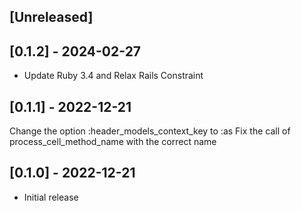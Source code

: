 ## [Unreleased]

## [0.1.2] - 2024-02-27

- Update Ruby 3.4 and Relax Rails Constraint

## [0.1.1] - 2022-12-21

Change the option :header_models_context_key to :as
Fix the call of process_cell_method_name with the correct name

## [0.1.0] - 2022-12-21

- Initial release
